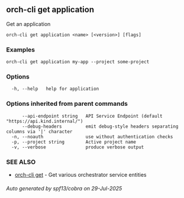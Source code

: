 ## orch-cli get application

Get an application

```
orch-cli get application <name> [<version>] [flags]
```

### Examples

```
orch-cli get application my-app --project some-project
```

### Options

```
  -h, --help   help for application
```

### Options inherited from parent commands

```
      --api-endpoint string   API Service Endpoint (default "https://api.kind.internal/")
      --debug-headers         emit debug-style headers separating columns via '|' character
  -n, --noauth                use without authentication checks
  -p, --project string        Active project name
  -v, --verbose               produce verbose output
```

### SEE ALSO

* [orch-cli get](orch-cli_get.md)	 - Get various orchestrator service entities

###### Auto generated by spf13/cobra on 29-Jul-2025
